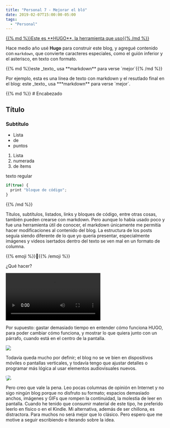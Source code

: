 ```yaml
---
title: "Personal 7 - Mejorar el bló"
date: 2019-02-07T15:00:00-05:00
tags: 
  - "Personal"
---
```

<div medium>
  <a href="https://gohugo.io/" target="_blank">
    {{% md %}}Este es **HUGO**, la herramienta que uso{{% /md %}}
  </a>
</div>

Hace medio año usé **Hugo** para construir este blog, y agregué contenido con `markdown`, que convierte caracteres especiales, como el guión inferior y el asterisco, en texto con formato.

<div medium>{{% md %}}este _texto_ usa **markdown** para verse `mejor`{{% /md %}}</div>

Por ejemplo, esta es una línea de texto con markdown y el resutlado final en el blog: este \_texto\_ usa \*\**markdown\*\* para verse \`mejor\`.

<div medium>
{{% md %}}
# Encabezado

## Título

### Subtítulo

- Lista
- de
- puntos

1. Lista
1. numerada
1. de ítems

texto regular

```js
if(true) {
  print "bloque de código";
}
```
{{% /md %}}
</div>

Títulos, subtítulos, listados, links y bloques de código, entre otras cosas, también pueden crearse con markdown. Pero aunque lo había usado poco y fue una herramienta útil de conocer, el markdown únicamente me permitía hacer modificaciones al contenido del blog. La estructura de los posts seguía siendo diferente de lo que yo quería presentar, especialmente imágenes y videos isertados dentro del texto se ven mal en un formato de columna.

<div medium>{{% emoji %}}🤔{{% /emoji %}}</div>

¿Qué hacer?

<div medium>
  <video src="https://i.imgur.com/ZqqlDfU.mp4" autoplay loop>
</div>

Por supuesto: gastar demasiado tiempo en entender cómo funciona HUGO, para poder cambiar cómo funciona, y mostrar lo que quiera junto con un párrafo, cuando está en el centro de la pantalla.

<div medium>
  <img src="https://i.imgur.com/nOyzu5v.png">
</div>

Todavía queda mucho por definir; el blog no se ve bien en dispositivos móviles o pantallas verticales, y todavía tengo que ajustar detalles o programar más lógica al usar elementos audiovisuales nuevos. 

<div medium>
  <img src="https://i.imgur.com/nMfjQS3.png" style="transform: rotate(-13deg)">
</div>

Pero creo que vale la pena. Leo pocas columnas de opinión en Internet y no sigo ningún blog porque no disfruto su formato; espacios demasiado anchos, imágenes y GIFs que rompen la continuidad, la molestia de leer en pantalla. Cuando he tenido que consumir material de este tipo, he preferido leerlo en físico o en el Kindle. Mi alternativa, además de ser chillona, es distractora. Para muchos no será mejor que lo clásico. Pero espero que me motive a seguir escribiendo e iterando sobre la idea.